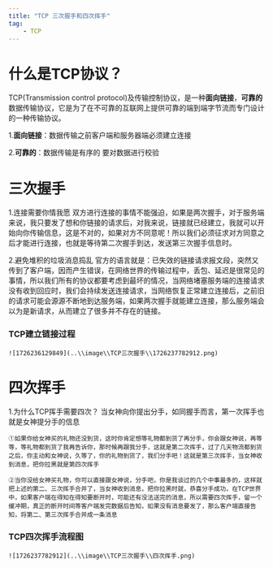 ```yaml
---
title: "TCP 三次握手和四次挥手"
tag:
    - TCP
---
```

# 什么是TCP协议？

TCP(Transmission control protocol)及传输控制协议，是一种**面向链接**，**可靠的**数据传输协议，它是为了在不可靠的互联网上提供可靠的端到端字节流而专门设计的一种传输协议。

1.**面向链接**：数据传输之前客户端和服务器端必须建立连接

2.**可靠的**：数据传输是有序的 要对数据进行校验

# 三次握手

1.连接需要你情我愿
    双方进行连接的事情不能强迫，如果是两次握手，对于服务端来说，我只要发了想和你链接的请求后，对我来说，链接就已经建立，我就可以开始向你传输信息，这是不对的，如果对方不同意呢！所以我们必须征求对方同意之后才能进行连接，也就是等待第二次握手到达，发送第三次握手信息时。

2.避免堆积的垃圾消息捣乱
    官方的语言就是：已失效的链接请求报文段，突然又传到了客户端，因而产生错误，在网络世界的传输过程中，丢包、延迟是很常见的事情，所以我们所有的协议都要考虑到最坏的情况，当网络堵塞服务端的连接请求没有收到回应时，我们会持续发送连接请求，当网络恢复正常建立连接后，之前旧的请求可能会源源不断地到达服务端，如果两次握手就能建立连接，那么服务端会以为是新请求，从而建立了很多并不存在的链接。

### TCP建立链接过程

`![1726236129849](..\\image\\TCP三次握手\\1726237782912.png) `

# 四次挥手

1.为什么TCP挥手需要四次？
   	 当女神向你提出分手，如同握手而言，第一次挥手也就是女神提分手的信息

    ①如果你给女神买的礼物还没到货，这时你肯定想等礼物都到货了再分手，你会跟女神说，再等等，等礼物都到货了我再告诉你，那时候再跟我分手，这就是第二次挥手，过了几天物流都到货之后，你主动和女神说，久等了，你的礼物到货了，我们分手吧！这就是第三次挥手，当女神收到消息，把你拉黑就是第四次挥手

    ②当你没给女神买礼物，你可以直接跟女神说，分手吧，你是我谈过的几个中事最多的，这样就把上述的第二、三次挥手合并了，当女神收到消息，把你拉黑时就，恭喜分手成功，在TCP世界中，如果客户端在得知在得知要断开时，可能还有没法送完的消息，所以需要四次挥手，留一个缓冲期，真正的断开时间等客户端发完数据后告知，如果没有消息要发了，那么客户端直接告知，将第二、第三次挥手合并成一条消息

### TCP四次挥手流程图

`![1726237782912](..\\image\\TCP三次握手\\四次挥手.png)`
